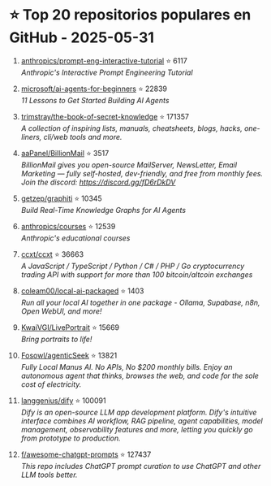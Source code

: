 # ⭐ Top 20 repositorios populares en GitHub - 2025-05-31

1. [anthropics/prompt-eng-interactive-tutorial](https://github.com/anthropics/prompt-eng-interactive-tutorial) ⭐ 6117  
   _Anthropic's Interactive Prompt Engineering Tutorial_

2. [microsoft/ai-agents-for-beginners](https://github.com/microsoft/ai-agents-for-beginners) ⭐ 22839  
   _11 Lessons to Get Started Building AI Agents_

3. [trimstray/the-book-of-secret-knowledge](https://github.com/trimstray/the-book-of-secret-knowledge) ⭐ 171357  
   _A collection of inspiring lists, manuals, cheatsheets, blogs, hacks, one-liners, cli/web tools and more._

4. [aaPanel/BillionMail](https://github.com/aaPanel/BillionMail) ⭐ 3517  
   _BillionMail gives you open-source MailServer, NewsLetter, Email Marketing — fully self-hosted, dev-friendly, and free from monthly fees. Join the discord: https://discord.gg/fD6rDkDV_

5. [getzep/graphiti](https://github.com/getzep/graphiti) ⭐ 10345  
   _Build Real-Time Knowledge Graphs for AI Agents_

6. [anthropics/courses](https://github.com/anthropics/courses) ⭐ 12539  
   _Anthropic's educational courses_

7. [ccxt/ccxt](https://github.com/ccxt/ccxt) ⭐ 36663  
   _A JavaScript / TypeScript / Python / C# / PHP / Go cryptocurrency trading API with support for more than 100 bitcoin/altcoin exchanges_

8. [coleam00/local-ai-packaged](https://github.com/coleam00/local-ai-packaged) ⭐ 1403  
   _Run all your local AI together in one package - Ollama, Supabase, n8n, Open WebUI, and more!_

9. [KwaiVGI/LivePortrait](https://github.com/KwaiVGI/LivePortrait) ⭐ 15669  
   _Bring portraits to life!_

10. [Fosowl/agenticSeek](https://github.com/Fosowl/agenticSeek) ⭐ 13821  
   _Fully Local Manus AI. No APIs, No $200 monthly bills. Enjoy an autonomous agent that thinks, browses the web, and code for the sole cost of electricity._

11. [langgenius/dify](https://github.com/langgenius/dify) ⭐ 100091  
   _Dify is an open-source LLM app development platform. Dify's intuitive interface combines AI workflow, RAG pipeline, agent capabilities, model management, observability features and more, letting you quickly go from prototype to production._

12. [f/awesome-chatgpt-prompts](https://github.com/f/awesome-chatgpt-prompts) ⭐ 127437  
   _This repo includes ChatGPT prompt curation to use ChatGPT and other LLM tools better._


<!-- Última actualización: 2025-05-31T08:05:09.075854 UTC -->